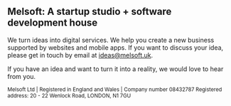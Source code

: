 ## Melsoft: A startup studio + software development house

We turn ideas into digital services. We help you create a new business supported by websites and mobile apps. If you want to discuss your idea, please get in touch by email at ideas@melsoft.uk.

If you have an idea and want to turn it into a reality, we would love to hear from you.

<sup>Melsoft Ltd | Registered in England and Wales | Company number 08432787
Registered address: 20 - 22 Wenlock Road, LONDON, N1 7GU</sup>
